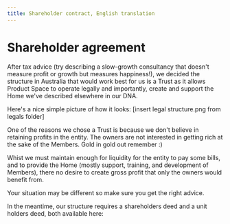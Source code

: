 ```yaml
---
title: Shareholder contract, English translation
---
```


Shareholder agreement
====================

After tax advice (try describing a slow-growth consultancy that doesn't measure profit or growth but measures happiness!), we decided the structure in Australia that would work best for us is a Trust as it allows Product Space to operate legally and importantly, create and support the Home we've described elsewhere in our DNA.

Here's a nice simple picture of how it looks:
[insert legal structure.png from legals folder]

One of the reasons we chose a Trust is because we don't believe in retaining profits in the entity. The owners are not interested in getting rich at the sake of the Members. Gold in gold out remember :)

Whist we must maintain enough for liquidity for the entity to pay some bills, and to provide the Home (mostly support, training, and development of Members), there no desire to create gross profit that only the owners would benefit from.

Your situation may be different so make sure you get the right advice. 

In the meantime, our structure requires a shareholders deed and a unit holders deed, both  available here:



